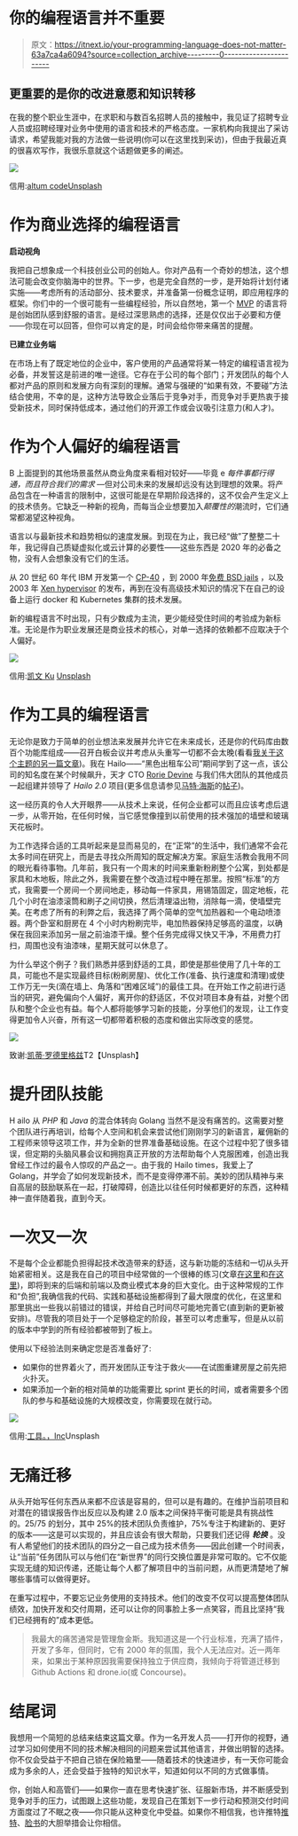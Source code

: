 # 你的编程语言并不重要

> 原文：<https://itnext.io/your-programming-language-does-not-matter-63a7ca4a6094?source=collection_archive---------0----------------------->

## 更重要的是你的改进意愿和知识转移

在我的整个职业生涯中，在求职和与数百名招聘人员的接触中，我见证了招聘专业人员或招聘经理对业务中使用的语言和技术的严格态度。一家机构向我提出了采访请求，希望我能对我的方法做一些说明(你可以在这里找到采访)，但由于我最近真的很喜欢写作，我很乐意就这个话题做更多的阐述。

![](img/9b319650fab2baa374c39b1c1c5d99ee.png)

信用:[altum code](https://unsplash.com/@altumcode)[Unsplash](https://medium.com/u/2053395ac335?source=post_page-----63a7ca4a6094--------------------------------)

# 作为商业选择的编程语言

**启动视角**

我把自己想象成一个科技创业公司的创始人。你对产品有一个奇妙的想法，这个想法可能会改变你脑海中的世界。下一步，也是完全自然的一步，是开始将计划付诸实施——考虑所有的活动部分、技术要求，并准备第一份概念证明，即应用程序的框架。你们中的一个很可能有一些编程经验，所以自然地，第一个 [MVP](https://en.wikipedia.org/wiki/Minimum_viable_product) 的语言将是创始团队感到舒服的语言。是经过深思熟虑的选择，还是仅仅出于必要和方便——你现在可以回答，但你可以肯定的是，时间会给你带来痛苦的提醒。

**已建立业务端**

在市场上有了既定地位的企业中，客户使用的产品通常将某一特定的编程语言视为必备，并发誓这是前进的唯一途径。它存在于公司的每个部门；开发团队的每个人都对产品的原则和发展方向有深刻的理解。通常与强硬的“如果有效，不要碰”方法结合使用，不幸的是，这种方法导致企业落后于竞争对手，而竞争对手更热衷于接受新技术，同时保持低成本，通过他们的开源工作或会议吸引注意力(和人才)。

# 作为个人偏好的编程语言

B 上面提到的其他场景虽然从商业角度来看相对较好——毕竟 e *每件事都行得通，而且符合我们的需求* —但对公司未来的发展却远没有达到理想的效果。将产品包含在一种语言的限制中，这很可能是在早期阶段选择的，这不仅会产生定义上的技术债务。它缺乏一种新的视角，而每当企业想要加入*颠覆性的*潮流时，它们通常都渴望这种视角。

语言以与最新技术和趋势相似的速度发展。到现在为止，我已经“做”了整整二十年，我记得自己质疑虚拟化或云计算的必要性——这些东西是 2020 年的必备之物，没有人会想象没有它们的生活。

从 20 世纪 60 年代 IBM 开发第一个 [CP-40](https://en.wikipedia.org/wiki/IBM_CP-40) ，到 2000 年[免费 BSD jails](https://en.wikipedia.org/wiki/FreeBSD_jail) ，以及 2003 年 [Xen hypervisor](https://en.wikipedia.org/wiki/Xen) 的发布，再到在没有高级技术知识的情况下在自己的设备上运行 docker 和 Kubernetes 集群的技术发展。

新的编程语言不时出现，只有少数成为主流，更少能经受住时间的考验成为新标准。无论是作为职业发展还是商业技术的核心，对单一选择的依赖都不应取决于个人偏好。

![](img/9f2ede446d7e0955962856c5f8bce05f.png)

信用:[凯文 Ku](https://unsplash.com/@ikukevk) [Unsplash](https://medium.com/u/2053395ac335?source=post_page-----63a7ca4a6094--------------------------------)

# 作为工具的编程语言

无论你是致力于简单的创业想法来发展并允许它在未来成长，还是你的代码库由数百个功能库组成——召开白板会议并考虑从头重写一切都不会太晚(看看[我关于这个主题的另一篇文章](https://medium.com/@lukaszraczylo/managing-private-projects-at-scale-a6ff4bf1dff4))。我在 Hailo——“黑色出租车公司”期间学到了这一点，该公司的知名度在某个时候飙升，天才 CTO [Rorie Devine](https://medium.com/u/ff7b2eccda8c?source=post_page-----63a7ca4a6094--------------------------------) 与我们伟大团队的其他成员一起组建并领导了 *Hailo 2.0* 项目(更多信息请参见[马特·海斯](https://medium.com/u/41d046dbb9ae?source=post_page-----63a7ca4a6094--------------------------------)的[帖子](https://medium.com/@mattheath/a-long-journey-into-a-microservice-world-a714992d2841))。

这一经历真的令人大开眼界——从技术上来说，任何企业都可以而且应该考虑后退一步，从零开始，在任何时候，当它感觉像撞到以前使用的技术强加的墙壁和玻璃天花板时。

为工作选择合适的工具听起来是显而易见的，在“正常”的生活中，我们通常不会花太多时间在研究上，而是去寻找众所周知的既定解决方案。家庭生活教会我用不同的眼光看待事物。几年前，我只有一个周末的时间来重新粉刷整个公寓，到处都是家具和木地板，除此之外，我需要在整个改造过程中睡在那里。按照“标准”的方式，我需要一个房间一个房间地走，移动每一件家具，用锡箔固定，固定地板，花几个小时在油漆滚筒和刷子之间切换，然后清理溢出物，消除每一滴，使墙壁完美。在考虑了所有的利弊之后，我选择了两个简单的空气加热器和一个电动喷漆器。两个卧室和厨房在 4 个小时内粉刷完毕，电加热器保持足够高的温度，以确保在我回来添加另一层之前油漆干燥。整个任务完成得又快又干净，不用费力打扫，周围也没有油漆味，星期天就可以休息了。

为什么举这个例子？我们熟悉并感到舒适的工具，即使是那些使用了几十年的工具，可能也不是实现最终目标(粉刷房屋)、优化工作(准备、执行速度和清理)或使工作万无一失(滴在墙上、角落和“困难区域”)的最佳工具。在开始工作之前进行适当的研究，避免偏向个人偏好，离开你的舒适区，不仅对项目本身有益，对整个团队和整个企业也有益。每个人都将能够学习新的技能，分享他们的发现，让工作变得更加令人兴奋，所有这一切都带着积极的态度和做出实际改变的感觉。

![](img/b135a10c81f8fc97f06a52911ffbb73c.png)

致谢:[凯蒂·罗德里格兹](https://unsplash.com/@katertottz)T2【Unsplash】

# 提升团队技能

H ailo 从 *PHP* 和 *Java* 的混合体转向 Golang 当然不是没有痛苦的。这需要对整个团队进行再培训，给每个人空间和机会来尝试他们刚刚学习的新语言，雇佣新的工程师来领导这项工作，并为全新的世界准备基础设施。在这个过程中犯了很多错误，但定期的头脑风暴会议和拥抱真正开放的方法帮助每个人克服困难，创造出我曾经工作过的最令人惊叹的产品之一。由于我的 Hailo times，我爱上了 Golang，并学会了如何发现新技术，而不是变得停滞不前。美妙的团队精神与来自高层的鼓励联系在一起，打破障碍，创造比以往任何时候都更好的东西，这种精神一直伴随着我，直到今天。

# 一次又一次

不是每个企业都能负担得起技术改造带来的舒适，这与新功能的冻结和一切从头开始紧密相关。这是我在自己的项目中经常做的一个很棒的练习(文章[在这里](/managing-private-projects-at-scale-a6ff4bf1dff4)和[在这里](/building-best-telegram-bot-bbf905d09d74))，即将到来的后端和前端以及商业模式本身的巨大变化。由于这种常规的工作和“负担”,我确信我的代码、实践和基础设施都得到了最大限度的优化，在这里和那里挑出一些我以前错过的错误，并给自己时间尽可能地完善它(直到新的更新被安排)。尽管我的项目处于一个足够稳定的阶段，甚至可以考虑重写，但是从以前的版本中学到的所有经验都被带到了板上。

使用以下经验法则来确定您是否准备好了:

*   如果你的世界着火了，而开发团队正专注于救火——在试图重建房屋之前先把火扑灭。
*   如果添加一个新的相对简单的功能需要比 sprint 更长的时间，或者需要多个团队的参与和基础设施的大规模改变，你需要现在就行动。

![](img/6e334889ab2f355a2ce8bb6863364e94.png)

信用:[工具。，Inc](https://unsplash.com/@tool_inc)Unsplash

# 无痛迁移

从头开始写任何东西从来都不应该是容易的，但可以是有趣的。在维护当前项目和对潜在的错误报告作出反应以及构建 2.0 版本之间保持平衡可能是具有挑战性的。25/75 的划分，其中 25%的技术团队负责维护，75%专注于构建新的、更好的版本——这是可以实现的，并且应该会有很大帮助，只要我们还记得 ***轮换*** 。没有人希望他们的技术团队的四分之一自己成为技术债务——因此创建一个时间表，让“当前”任务团队可以与他们在“新世界”的同行交换位置是非常可取的。它不仅能实现无缝的知识传递，还能让每个人都了解项目中的当前问题，从而更清楚地了解哪些事情可以做得更好。

在重写过程中，不要忘记业务使用的支持技术。他们的改变不仅可以提高整体团队绩效，加快开发和交付周期，还可以让你的同事脸上多一点笑容，而且比坚持“我们已经拥有的”成本更低。

> 我最大的痛苦通常是管理詹金斯。我知道这是一个行业标准，充满了插件，开发了多年，但同时，它有 2000 年的氛围，我个人无法应对。近一两年来，如果出于某种原因我需要保持独立于供应商，我倾向于将管道迁移到 Github Actions 和 drone.io(或 Concourse)。

# 结尾词

我想用一个简短的总结来结束这篇文章。作为一名开发人员——打开你的视野，通过学习如何使用不同的技术解决相同的问题来尝试其他语言，并做出明智的选择。你不仅会受益于不把自己锁在保险箱里——随着技术的快速进步，有一天你可能会成为多余的人，还会受益于独特的知识水平，知道如何以不同的方式做事情。

你，创始人和高管们——如果你一直在思考快速扩张、征服新市场，并不断感受到竞争对手的压力，试图跟上这些功能，发现自己在策划下一步行动和预测交付时间方面度过了不眠之夜——你只能从这种变化中受益。如果你不相信我，也许推特[推特](https://blog.twitter.com/engineering/en_us/a/2011/twitter-search-is-now-3x-faster.html)、[脸书](https://engineering.fb.com/2020/05/08/web/facebook-redesign/)的大胆举措会让你相信。